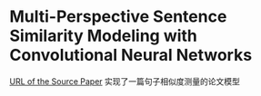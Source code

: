 # Multi-Perspective Sentence Similarity Modeling with Convolutional Neural Networks
[URL of the Source Paper](https://aclanthology.org/D15-1181.pdf)
实现了一篇句子相似度测量的论文模型
